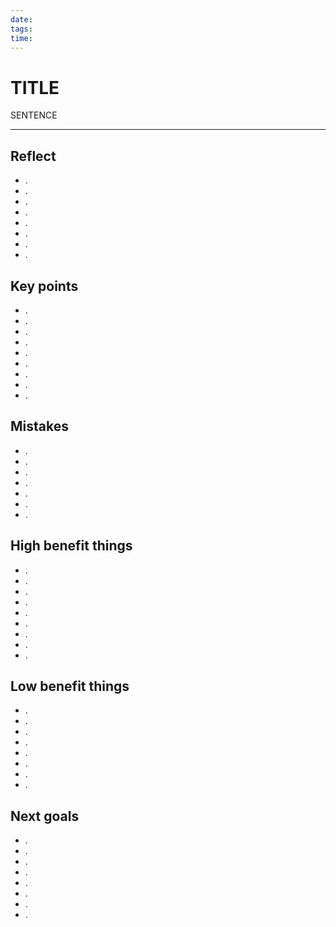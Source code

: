 ```yaml
---
date:
tags:
time:
---
```


# TITLE
SENTENCE

---

## Reflect

- .
- .
- .
- .
- .
- .
- .
- .

## Key points

- .
- .
- .
- .
- .
- .
- .
- .
- .

## Mistakes

- .
- .
- .
- .
- .
- .
- .

## High benefit things

- .
- .
- .
- .
- .
- .
- .
- .
- .

## Low benefit things

- .
- .
- .
- .
- .
- .
- .
- .

## Next goals

- .
- .
- .
- .
- .
- .
- .
- .


